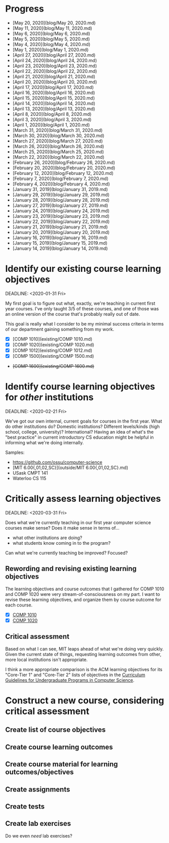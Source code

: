 Progress
========

* [May 20, 2020](blog/May 20, 2020.md)
* [May 11, 2020](blog/May 11, 2020.md)
* [May 6, 2020](blog/May 6, 2020.md)
* [May 5, 2020](blog/May 5, 2020.md)
* [May 4, 2020](blog/May 4, 2020.md)
* [May 1, 2020](blog/May 1, 2020.md)
* [April 27, 2020](blog/April 27, 2020.md)
* [April 24, 2020](blog/April 24, 2020.md)
* [April 23, 2020](blog/April 23, 2020.md)
* [April 22, 2020](blog/April 22, 2020.md)
* [April 21, 2020](blog/April 21, 2020.md)
* [April 20, 2020](blog/April 20, 2020.md)
* [April 17, 2020](blog/April 17, 2020.md)
* [April 16, 2020](blog/April 16, 2020.md)
* [April 15, 2020](blog/April 15, 2020.md)
* [April 14, 2020](blog/April 14, 2020.md)
* [April 13, 2020](blog/April 13, 2020.md)
* [April 8, 2020](blog/April 8, 2020.md)
* [April 3, 2020](blog/April 3, 2020.md)
* [April 1, 2020](blog/April 1, 2020.md)
* [March 31, 2020](blog/March 31, 2020.md)
* [March 30, 2020](blog/March 30, 2020.md)
* [March 27, 2020](blog/March 27, 2020.md)
* [March 26, 2020](blog/March 26, 2020.md)
* [March 25, 2020](blog/March 25, 2020.md)
* [March 22, 2020](blog/March 22, 2020.md)
* [February 26, 2020](blog/February 26, 2020.md)
* [February 20, 2020](blog/February 20, 2020.md)
* [February 12, 2020](blog/February 12, 2020.md)
* [February 7, 2020](blog/February 7, 2020.md)
* [February 4, 2020](blog/February 4, 2020.md)
* [January 31, 2019](blog/January 31, 2019.md)
* [January 29, 2019](blog/January 29, 2019.md)
* [January 28, 2019](blog/January 28, 2019.md)
* [January 27, 2019](blog/January 27, 2019.md)
* [January 24, 2019](blog/January 24, 2019.md)
* [January 23, 2019](blog/January 23, 2019.md)
* [January 22, 2019](blog/January 22, 2019.md)
* [January 21, 2019](blog/January 21, 2019.md)
* [January 20, 2019](blog/January 20, 2019.md)
* [January 16, 2019](blog/January 16, 2019.md)
* [January 15, 2019](blog/January 15, 2019.md)
* [January 14, 2019](blog/January 14, 2019.md)


Identify our existing course learning objectives
================================================

DEADLINE: <2020-01-31 Fri>

My first goal is to figure out what, exactly, we're teaching in current first
year courses. I've only taught 3/5 of these courses, and one of those was an
online version of the course that's probably really out of date.

This goal is really what I consider to be my minimal success criteria in
terms of our department gaining something from my work.

* [X] [COMP 1010](existing/COMP 1010.md)
* [X] [COMP 1020](existing/COMP 1020.md)
* [X] [COMP 1012](existing/COMP 1012.md)
* [X] [COMP 1500](existing/COMP 1500.md)
* ~~[COMP 1600](existing/COMP 1600.md)~~

Identify course learning objectives for *other* institutions
============================================================

DEADLINE: <2020-02-21 Fri>

We've got our own internal, current goals for courses in the first year. What
do other institutions do? Domestic institutions? Different levels/kinds (high
school, college, university)? International? Having an idea of what's the
"best practice" in current introductory CS education might be helpful in
informing what we're doing internally.

Samples:

* <https://github.com/ossu/computer-science>
* [MIT 6.00{,01,02,SC}](outside/MIT 6.00{,01,02,SC}.md)
* USask CMPT 141
* Waterloo CS 115


Critically assess learning objectives
=====================================

DEADLINE: <2020-03-31 Fri>

Does what we're currently teaching in our first year computer science courses
make sense? Does it make sense in terms of...

- what other institutions are doing?
- what students know coming in to the program?

Can what we're currently teaching be improved? Focused?

Rewording and revising existing learning objectives
---------------------------------------------------

The learning objectives and course outcomes that I gathered for COMP 1010 and
COMP 1020 were very stream-of-consciousness on my part. I want to revise these
learning objectives, and organize them by course outcome for each course.

* [X] [COMP 1010](reconsidered/COMP1010.md)
* [X] [COMP 1020](reconsidered/COMP1020.md)

Critical assessment
-------------------

Based on what I can see, MIT leaps ahead of what we're doing very quickly. Given
the current state of things, requesting learning outcomes from other, more local
institutions isn't appropriate.

I think a more appropriate comparison is the ACM learning objectives for its
"Core-Tier 1" and "Core-Tier 2" lists of objectives in the [Curriculum
Guidelines for Undergraduate Programs in Computer Science][cs2013].

[cs2013]:
https://www.acm.org/binaries/content/assets/education/cs2013_web_final.pdf

Construct a new course, considering critical assessment
=======================================================

Create list of course objectives
--------------------------------

Create course learning outcomes
-------------------------------

Create course material for learning outcomes/objectives
-------------------------------------------------------

Create assignments
------------------

Create tests
------------

Create lab exercises
--------------------

Do we even *need*  lab exercises?
